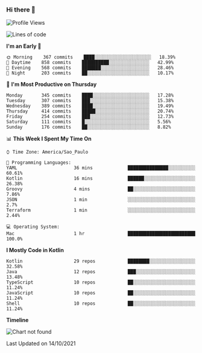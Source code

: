 ### Hi there 👋

<!--
**fernandonogueira/fernandonogueira** is a ✨ _special_ ✨ repository because its `README.md` (this file) appears on your GitHub profile.

Here are some ideas to get you started:

- 🔭 I’m currently working on ...
- 🌱 I’m currently learning ...
- 👯 I’m looking to collaborate on ...
- 🤔 I’m looking for help with ...
- 💬 Ask me about ...
- 📫 How to reach me: ...
- 😄 Pronouns: ...
- ⚡ Fun fact: ...
-->

<!--START_SECTION:waka-->
![Profile Views](http://img.shields.io/badge/Profile%20Views-1-blue)

![Lines of code](https://img.shields.io/badge/From%20Hello%20World%20I%27ve%20Written-457240%20lines%20of%20code-blue)

**I'm an Early 🐤** 

```text
🌞 Morning    367 commits    ████░░░░░░░░░░░░░░░░░░░░░   18.39% 
🌆 Daytime    858 commits    ██████████░░░░░░░░░░░░░░░   42.99% 
🌃 Evening    568 commits    ███████░░░░░░░░░░░░░░░░░░   28.46% 
🌙 Night      203 commits    ██░░░░░░░░░░░░░░░░░░░░░░░   10.17%

```
📅 **I'm Most Productive on Thursday** 

```text
Monday       345 commits    ████░░░░░░░░░░░░░░░░░░░░░   17.28% 
Tuesday      307 commits    ███░░░░░░░░░░░░░░░░░░░░░░   15.38% 
Wednesday    389 commits    ████░░░░░░░░░░░░░░░░░░░░░   19.49% 
Thursday     414 commits    █████░░░░░░░░░░░░░░░░░░░░   20.74% 
Friday       254 commits    ███░░░░░░░░░░░░░░░░░░░░░░   12.73% 
Saturday     111 commits    █░░░░░░░░░░░░░░░░░░░░░░░░   5.56% 
Sunday       176 commits    ██░░░░░░░░░░░░░░░░░░░░░░░   8.82%

```


📊 **This Week I Spent My Time On** 

```text
⌚︎ Time Zone: America/Sao_Paulo

💬 Programming Languages: 
YAML                     36 mins             ███████████████░░░░░░░░░░   60.61% 
Kotlin                   16 mins             ██████░░░░░░░░░░░░░░░░░░░   26.38% 
Groovy                   4 mins              ██░░░░░░░░░░░░░░░░░░░░░░░   7.86% 
JSON                     1 min               ░░░░░░░░░░░░░░░░░░░░░░░░░   2.7% 
Terraform                1 min               ░░░░░░░░░░░░░░░░░░░░░░░░░   2.44%

💻 Operating System: 
Mac                      1 hr                █████████████████████████   100.0%

```

**I Mostly Code in Kotlin** 

```text
Kotlin                   29 repos            ████████░░░░░░░░░░░░░░░░░   32.58% 
Java                     12 repos            ███░░░░░░░░░░░░░░░░░░░░░░   13.48% 
TypeScript               10 repos            ██░░░░░░░░░░░░░░░░░░░░░░░   11.24% 
JavaScript               10 repos            ██░░░░░░░░░░░░░░░░░░░░░░░   11.24% 
Shell                    10 repos            ██░░░░░░░░░░░░░░░░░░░░░░░   11.24%

```


**Timeline**

![Chart not found](https://raw.githubusercontent.com/fernandonogueira/fernandonogueira/master/charts/bar_graph.png) 


 Last Updated on 14/10/2021
<!--END_SECTION:waka-->
